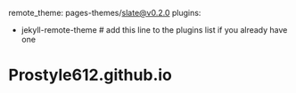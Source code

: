 remote_theme: pages-themes/slate@v0.2.0
plugins:
- jekyll-remote-theme # add this line to the plugins list if you already have one
# Prostyle612.github.io
